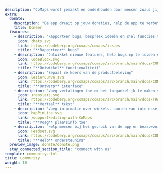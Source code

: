 ```yaml
---
description: "CoMaps wordt gemaakt en onderhouden door mensen zoals jij"
extra:
  donate:
    description: "De app draait op jouw donaties, help de app te verbeteren"
    title: Doneer
  features:
    - description: "Rapporteer bugs, bespreek ideeën en stel functies voor"
      icon: chats.svg
      link: https://codeberg.org/comaps/comaps/issues
      title: "**Rapporteer** bugs"
    - description: "Ontwikkel nieuwe features, help bugs op te lossen en beoordeel code"
      icon: CodeBlock.svg
      link: https://codeberg.org/comaps/comaps/src/branch/main/docs/CONTRIBUTING.md
      title: "**Ontwikkel** functionaliteit"
    - description: "Bepaal de koers van de productbeleving"
      icon: BezierCurve.svg
      link: https://codeberg.org/comaps/comaps/src/branch/main/docs/CONTRIBUTING.md
      title: "**Ontwerp** interface"
    - description: "Voeg vertalingen toe om het toegankelijk te maken voor meer mensen wereldwijd"
      icon: Translate.svg
      link: https://codeberg.org/comaps/comaps/src/branch/main/docs/TRANSLATIONS.md
      title: "**Vertaal** tekst"
    - description: "Voeg informatie over winkels, punten van interesse, trails en openbaar vervoer toe aan OpenStreetMap"
      icon: MapPinLine.svg
      link: /support/editing-with-CoMaps
      title: "**Voeg** plaatsinfo toe"
    - description: "Help mensen bij het gebruik van de app en beantwoord vragen"
      icon: Headset.svg
      link: https://codeberg.org/comaps/comaps/src/branch/main/docs/CONTRIBUTING.md
      title: "**Help** ondersteuning"
  preview_image: donate/donate.png
  stay_connected_section_title: "connect with us"
template: community.html
title: Community
weight: 10
---
```

